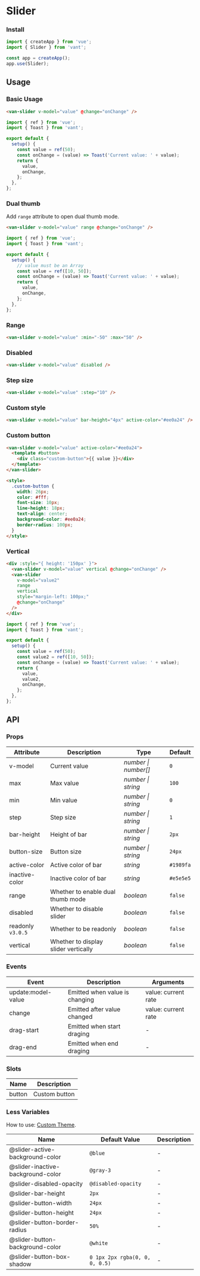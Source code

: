 # Slider

### Install

```js
import { createApp } from 'vue';
import { Slider } from 'vant';

const app = createApp();
app.use(Slider);
```

## Usage

### Basic Usage

```html
<van-slider v-model="value" @change="onChange" />
```

```js
import { ref } from 'vue';
import { Toast } from 'vant';

export default {
  setup() {
    const value = ref(50);
    const onChange = (value) => Toast('Current value: ' + value);
    return {
      value,
      onChange,
    };
  },
};
```

### Dual thumb

Add `range` attribute to open dual thumb mode.

```html
<van-slider v-model="value" range @change="onChange" />
```

```js
import { ref } from 'vue';
import { Toast } from 'vant';

export default {
  setup() {
    // value must be an Array
    const value = ref([10, 50]);
    const onChange = (value) => Toast('Current value: ' + value);
    return {
      value,
      onChange,
    };
  },
};
```

### Range

```html
<van-slider v-model="value" :min="-50" :max="50" />
```

### Disabled

```html
<van-slider v-model="value" disabled />
```

### Step size

```html
<van-slider v-model="value" :step="10" />
```

### Custom style

```html
<van-slider v-model="value" bar-height="4px" active-color="#ee0a24" />
```

### Custom button

```html
<van-slider v-model="value" active-color="#ee0a24">
  <template #button>
    <div class="custom-button">{{ value }}</div>
  </template>
</van-slider>

<style>
  .custom-button {
    width: 26px;
    color: #fff;
    font-size: 10px;
    line-height: 18px;
    text-align: center;
    background-color: #ee0a24;
    border-radius: 100px;
  }
</style>
```

### Vertical

```html
<div :style="{ height: '150px' }">
  <van-slider v-model="value" vertical @change="onChange" />
  <van-slider
    v-model="value2"
    range
    vertical
    style="margin-left: 100px;"
    @change="onChange"
  />
</div>
```

```js
import { ref } from 'vue';
import { Toast } from 'vant';

export default {
  setup() {
    const value = ref(50);
    const value2 = ref([10, 50]);
    const onChange = (value) => Toast('Current value: ' + value);
    return {
      value,
      value2,
      onChange,
    };
  },
};
```

## API

### Props

| Attribute         | Description                          | Type                 | Default   |
|-------------------|--------------------------------------|----------------------|-----------|
| v-model           | Current value                        | _number \| number[]_ | `0`       |
| max               | Max value                            | _number \| string_   | `100`     |
| min               | Min value                            | _number \| string_   | `0`       |
| step              | Step size                            | _number \| string_   | `1`       |
| bar-height        | Height of bar                        | _number \| string_   | `2px`     |
| button-size       | Button size                          | _number \| string_   | `24px`    |
| active-color      | Active color of bar                  | _string_             | `#1989fa` |
| inactive-color    | Inactive color of bar                | _string_             | `#e5e5e5` |
| range             | Whether to enable dual thumb mode    | _boolean_            | `false`   |
| disabled          | Whether to disable slider            | _boolean_            | `false`   |
| readonly `v3.0.5` | Whether to be readonly               | _boolean_            | `false`   |
| vertical          | Whether to display slider vertically | _boolean_            | `false`   |

### Events

| Event              | Description                    | Arguments           |
|--------------------|--------------------------------|---------------------|
| update:model-value | Emitted when value is changing | value: current rate |
| change             | Emitted after value changed    | value: current rate |
| drag-start         | Emitted when start draging     | -                   |
| drag-end           | Emitted when end draging       | -                   |

### Slots

| Name   | Description   |
|--------|---------------|
| button | Custom button |

### Less Variables

How to use: [Custom Theme](#/en-US/theme).

| Name                              | Default Value                  | Description |
|-----------------------------------|--------------------------------|-------------|
| @slider-active-background-color   | `@blue`                        | -           |
| @slider-inactive-background-color | `@gray-3`                      | -           |
| @slider-disabled-opacity          | `@disabled-opacity`            | -           |
| @slider-bar-height                | `2px`                          | -           |
| @slider-button-width              | `24px`                         | -           |
| @slider-button-height             | `24px`                         | -           |
| @slider-button-border-radius      | `50%`                          | -           |
| @slider-button-background-color   | `@white`                       | -           |
| @slider-button-box-shadow         | `0 1px 2px rgba(0, 0, 0, 0.5)` | -           |
